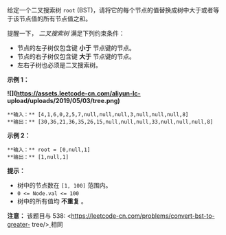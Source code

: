 给定一个二叉搜索树 `root` (BST)，请将它的每个节点的值替换成树中大于或者等于该节点值的所有节点值之和。

提醒一下， _二叉搜索树_ 满足下列约束条件：

  * 节点的左子树仅包含键 **小于** 节点键的节点。
  * 节点的右子树仅包含键 **大于** 节点键的节点。
  * 左右子树也必须是二叉搜索树。



**示例 1：**

**![](https://assets.leetcode-cn.com/aliyun-lc-
upload/uploads/2019/05/03/tree.png)**

    
    
    **输入：** [4,1,6,0,2,5,7,null,null,null,3,null,null,null,8]
    **输出：** [30,36,21,36,35,26,15,null,null,null,33,null,null,null,8]
    

**示例 2：**

    
    
    **输入：** root = [0,null,1]
    **输出：** [1,null,1]
    



**提示：**

  * 树中的节点数在 `[1, 100]` 范围内。
  * `0 <= Node.val <= 100`
  * 树中的所有值均 **不重复**  。



**注意：** 该题目与 538: <https://leetcode-cn.com/problems/convert-bst-to-greater-
tree/>[  ](https://leetcode-cn.com/problems/convert-bst-to-greater-tree/)相同

